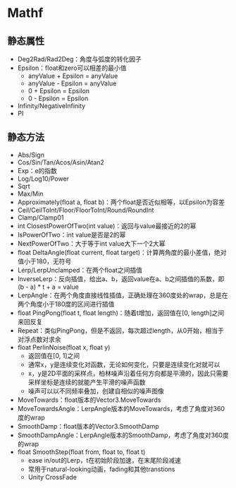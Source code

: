 # Mathf

## 静态属性

- Deg2Rad/Rad2Deg：角度与弧度的转化因子
- Epsilon：float和zero可以相差的最小值
  - anyValue + Epsilon = anyValue
  - anyValue - Epsilon = anyValue
  - 0 + Epsilon = Epsilon
  - 0 - Epsilon = Epsilon
- Infinity/NegativeInfinity
- PI

## 静态方法

- Abs/Sign
- Cos/Sin/Tan/Acos/Asin/Atan2
- Exp：e的指数
- Log/Log10/Power
- Sqrt
- Max/Min
- Approximately(float a, float b)：两个float是否近似相等，以Epsilon为容差
- Ceil/CeilToInt/Floor/FloorToInt/Round/RoundInt
- Clamp/Clamp01
- int ClosestPowerOfTwo(int value)：返回与value最接近的2的幂
- IsPowerOfTwo：int value是否是2的幂
- NextPowerOfTwo：大于等于int value大下一个2大幂
- float DeltaAngle(float current, float target)：计算两角度的最小差值，绝对值小于180，无符号
- Lerp/LerpUnclamped：在两个float之间插值
- InverseLerp：反向插值，给出a、b，返回value在a、b之间插值的系数，即(b - a) * t + a = value
- LerpAngle：在两个角度直接线性插值，正确处理在360度处的wrap，总是在两个角度小于180度的区间进行插值
- float PingPong(float t, float length)：随着t增加，返回值在[0, length]之间来回反复
- Repeat：类似PingPong，但是不返回，每次超过length，从0开始，相当于对浮点数对求余
- float PerlinNoise(float x, float y)
  - 返回值在[0, 1]之间
  - 通常x，y是连续变化对函数，无论如何变化，只要是连续变化对就可以
  - x，y是2D平面的采样点，柏林噪声沿着任何方向都是平滑的，因此只需要采样坐标是连续的就能产生平滑的噪声函数
  - 噪声可以以不同频率叠加，创建自相似的噪声图像
- MoveTowards：float版本的Vector3.MoveTowards
- MoveTowardsAngle：LerpAngle版本的MoveTowards，考虑了角度对360度的wrap
- SmoothDamp：float版本的Vector3.SmoothDamp
- SmoothDampAngle：LerpAngle版本的SmoothDamp，考虑了角度对360度的wrap
- float SmoothStep(float from, float to, float t)
  - ease in/out的Lerp，t在初始阶段加速，在末尾阶段减速
  - 常用于natural-looking动画，fading和其他transtions
  - Unity CrossFade

